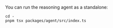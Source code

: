 You can run the reasoning agent as a standalone:

```
cd -
pnpm tsx packages/agent/src/index.ts
```
